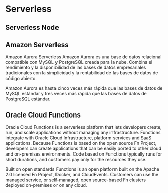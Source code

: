 # Serverless 

## Serverless Node



## Amazon Serverless 

Amazon Aurora Serverless 
Amazon Aurora es una base de datos relacional compatible con MySQL y PostgreSQL creada para la nube. Combina el rendimiento y la disponibilidad de las bases de datos empresariales tradicionales con la simplicidad y la rentabilidad de las bases de datos de código abierto.

Amazon Aurora es hasta cinco veces más rápida que las bases de datos de MySQL estándar y tres veces más rápida que las bases de datos de PostgreSQL estándar.

## Oracle Cloud Functions

Oracle Cloud Functions is a serverless platform that lets developers create, run, and scale applications without managing any infrastructure. Functions integrate with Oracle Cloud Infrastructure, platform services and SaaS applications. Because Functions is based on the open source Fn Project, developers can create applications that can be easily ported to other cloud and on-premises environments. Code based on Functions typically runs for short durations, and customers pay only for the resources they use.

Built on open standards
Functions is an open platform built on the Apache 2.0 licensed Fn Project, Docker, and CloudEvents. Customers can use the managed service, or self-managed, open source-based Fn clusters deployed on-premises or on any cloud.